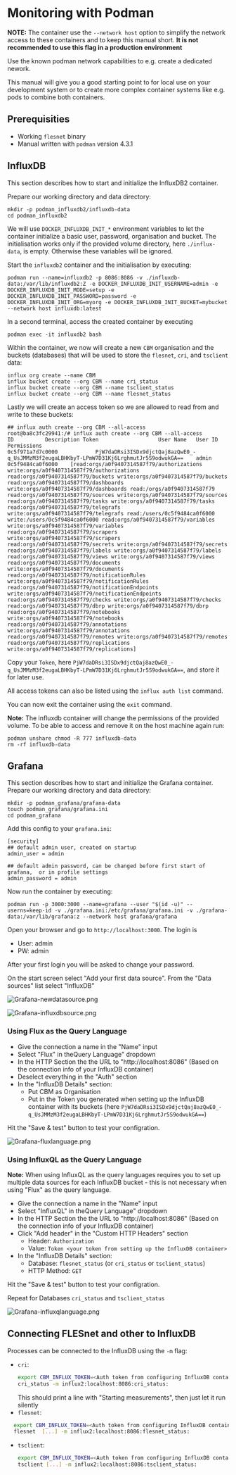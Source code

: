 # Monitoring with Podman
**NOTE:** The container use the `--network host` option to simplify the network access to these containers and to keep this manual short. **It is not recommended to use this flag in a production environment**

Use the known podman network capabilities to e.g. create a dedicated nework.

This manual will give you a good starting point to for local use on your development system or to create more complex container systems like e.g. pods to combine both containers.

## Prerequisities
- Working `flesnet` binary
- Manual written with `podman` version 4.3.1

## InfluxDB
This section describes how to start and initialize the InfluxDB2 container. 

Prepare our working directory and data directory:
```
mkdir -p podman_influxdb2/influxdb-data
cd podman_influxdb2
```


We will use `DOCKER_INFLUXDB_INIT_*` environment variables to let the container initialize a basic user, password, organisation and bucket. 
The initialisation works only if the provided volume directory, here `./influx-data`, is empty. Otherwise these variables will be ignored.

Start the `influxdb2` container and the initialisation by executing:
```
podman run --name=influxdb2 -p 8086:8086 -v ./influxdb-data:/var/lib/influxdb2:Z -e DOCKER_INFLUXDB_INIT_USERNAME=admin -e DOCKER_INFLUXDB_INIT_MODE=setup -e DOCKER_INFLUXDB_INIT_PASSWORD=password -e DOCKER_INFLUXDB_INIT_ORG=myorg -e DOCKER_INFLUXDB_INIT_BUCKET=mybucket --network host influxdb:latest
```

In a second terminal, access the created container by executing
```
podman exec -it influxdb2 bash
```

Within the container, we now will create a new `CBM` organisation and the buckets (databases) that will be used to store the `flesnet`, `cri`, and `tsclient` data:
```text
influx org create --name CBM
influx bucket create --org CBM --name cri_status
influx bucket create --org CBM --name tsclient_status
influx bucket create --org CBM --name flesnet_status
```

Lastly we will create an access token so we are allowed to read from and write to these buckets:
```text
## influx auth create --org CBM --all-access
root@ba8c3fc29941:/# influx auth create --org CBM --all-access
ID			Description	Token					User Name	User ID			Permissions
0c5f971a7d7c0000			PjW7daDRsi3ISDx9djctQaj8azQwE0_-q_UsJMMzM3f2eugaLBHKbyT-LPmW7D31Kj6LrghmutJr5S9odwukGA==	admin		0c5f9484ca0f6000	[read:orgs/a0f9407314587f79/authorizations write:orgs/a0f9407314587f79/authorizations read:orgs/a0f9407314587f79/buckets write:orgs/a0f9407314587f79/buckets read:orgs/a0f9407314587f79/dashboards write:orgs/a0f9407314587f79/dashboards read:/orgs/a0f9407314587f79 read:orgs/a0f9407314587f79/sources write:orgs/a0f9407314587f79/sources read:orgs/a0f9407314587f79/tasks write:orgs/a0f9407314587f79/tasks read:orgs/a0f9407314587f79/telegrafs write:orgs/a0f9407314587f79/telegrafs read:/users/0c5f9484ca0f6000 write:/users/0c5f9484ca0f6000 read:orgs/a0f9407314587f79/variables write:orgs/a0f9407314587f79/variables read:orgs/a0f9407314587f79/scrapers write:orgs/a0f9407314587f79/scrapers read:orgs/a0f9407314587f79/secrets write:orgs/a0f9407314587f79/secrets read:orgs/a0f9407314587f79/labels write:orgs/a0f9407314587f79/labels read:orgs/a0f9407314587f79/views write:orgs/a0f9407314587f79/views read:orgs/a0f9407314587f79/documents write:orgs/a0f9407314587f79/documents read:orgs/a0f9407314587f79/notificationRules write:orgs/a0f9407314587f79/notificationRules read:orgs/a0f9407314587f79/notificationEndpoints write:orgs/a0f9407314587f79/notificationEndpoints read:orgs/a0f9407314587f79/checks write:orgs/a0f9407314587f79/checks read:orgs/a0f9407314587f79/dbrp write:orgs/a0f9407314587f79/dbrp read:orgs/a0f9407314587f79/notebooks write:orgs/a0f9407314587f79/notebooks read:orgs/a0f9407314587f79/annotations write:orgs/a0f9407314587f79/annotations read:orgs/a0f9407314587f79/remotes write:orgs/a0f9407314587f79/remotes read:orgs/a0f9407314587f79/replications write:orgs/a0f9407314587f79/replications]
```

Copy your `Token`, here `PjW7daDRsi3ISDx9djctQaj8azQwE0_-q_UsJMMzM3f2eugaLBHKbyT-LPmW7D31Kj6LrghmutJr5S9odwukGA==`, and store it for later use.

All access tokens can also be listed using the `influx auth list` command.

You can now exit the container using the `exit` command.

**Note:** The influxdb container will change the permissions of the provided volume. To be able to access and remove it on the host machine again run:
```
podman unshare chmod -R 777 influxdb-data
rm -rf influxdb-data
```


## Grafana
This section describes how to start and initialize the Grafana container. 
Prepare our working directory and data directory:
```
mkdir -p podman_grafana/grafana-data
touch podman_grafana/grafana.ini
cd podman_grafana
```

Add this config to your `grafana.ini`:
```
[security]
## default admin user, created on startup
admin_user = admin

## default admin password, can be changed before first start of grafana,  or in profile settings
admin_password = admin
```


Now run the container by executing:
```
podman run -p 3000:3000 --name=grafana --user "$(id -u)" --userns=keep-id -v ./grafana.ini:/etc/grafana/grafana.ini -v ./grafana-data:/var/lib/grafana:z --network host grafana/grafana
```

Open your browser and go to `http://localhost:3000`. The login is
 - User: admin
 - PW: admin

After your first login you will be asked to change your password.

On the start screen select "Add your first data source". From the "Data sources" list select "InfluxDB"


![Grafana-newdatasource.png](./img/Grafana-newdatasource.png)

![Grafana-influxdbsource.png](:/img/Grafana-influxdbsource.png)


### Using Flux as the Query Language

- Give the connection a name in the "Name" input
- Select "Flux" in theQuery Language" dropdown
- In the HTTP Section the the URL to "http://localhost:8086" (Based on the connection info of your InfluxDB container)
- Deselect everything in the "Auth" section
- In the "InfluxDB Details" section:
	- Put CBM as Organisation
	- Put in the Token you generated when setting up the InfluxDB container with its buckets (here `PjW7daDRsi3ISDx9djctQaj8azQwE0_-q_UsJMMzM3f2eugaLBHKbyT-LPmW7D31Kj6LrghmutJr5S9odwukGA==`)

Hit the "Save & test" button to test your configration.

![Grafana-fluxlanguage.png](./img/Grafana-fluxlanguage.png)

### Using InfluxQL as the Query Language
**Note:** When using InfluxQL as the query languages requires you to set up multiple data sources for each InfluxDB bucket - this is not necessary when using "Flux" as the query language.

- Give the connection a name in the "Name" input
- Select "InfluxQL" in theQuery Language" dropdown
- In the HTTP Section the the URL to "http://localhost:8086" (Based on the connection info of your InfluxDB container)
- Click "Add header" in the "Custom HTTP Headers" section
	- Header: `Authorization`
	- Value: `Token <your token from setting up the InfluxDB container>`
- In the "InfluxDB Details" section:
	-  Database: `flesnet_status` (or `cri_status` or `tsclient_status`)
	-  HTTP Method: `GET`

Hit the "Save & test" button to test your configration.

Repeat for Databases `cri_status` and `tsclient_status`

![Grafana-influxqlanguage.png](./img/Grafana-influxqlanguage.png)

## Connecting FLESnet and other to InfluxDB

Processes can be connected to the InfluxDB using the `-m` flag:

- `cri`:
   ```bash
   export CBM_INFLUX_TOKEN=<Auth token from configuring InfluxDB container>
   cri_status -m influx2:localhost:8086:cri_status:
   ```
  This should print a line with "Starting measurements", then just let it run silently
- `flesnet`:
 ```bash
   export CBM_INFLUX_TOKEN=<Auth token from configuring InfluxDB container>
   flesnet  [...] -m influx2:localhost:8086:flesnet_status:
   ```
- `tsclient`:
   ```bash
   export CBM_INFLUX_TOKEN=<Auth token from configuring InfluxDB container>
   tsclient [...] -m influx2:localhost:8086:tsclient_status:
   ```
